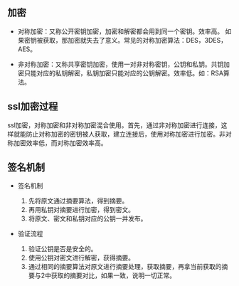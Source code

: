 ## 加密

* 对称加密：又称公开密钥加密，加密和解密都会用到同一个密钥。效率高。 如果密钥被获取，那加密就失去了意义。常见的对称加密算法：DES，3DES，AES。

* 非对称加密：又称共享密钥加密，使用一对非对称密钥，公钥和私钥。共钥加密只能对应的私钥解密，私钥加密只能对应的公钥解密。效率低。如：RSA算法。

## ssl加密过程

ssl加密，对称加密和非对称加密混合使用。首先，通过非对称加密进行连接，这样就能防止对称加密的密钥被人获取，建立连接后，使用对称加密进行加密。非对称加密效率低，而对称加密效率高。

## 签名机制

* 签名机制

	1. 先将原文通过摘要算法，得到摘要。
	2. 再用私钥对摘要进行加密，得到密文。
	3. 将原文、密文和私钥对应的公钥一并发布。

* 验证流程

	1. 验证公钥是否是安全的。
	2. 使用公钥对密文进行解密，获得摘要。
	3. 通过相同的摘要算法对原文进行摘要处理，获取摘要，再拿当前获取的摘要与2中获取的摘要对比，如果一致，说明一切正常。
